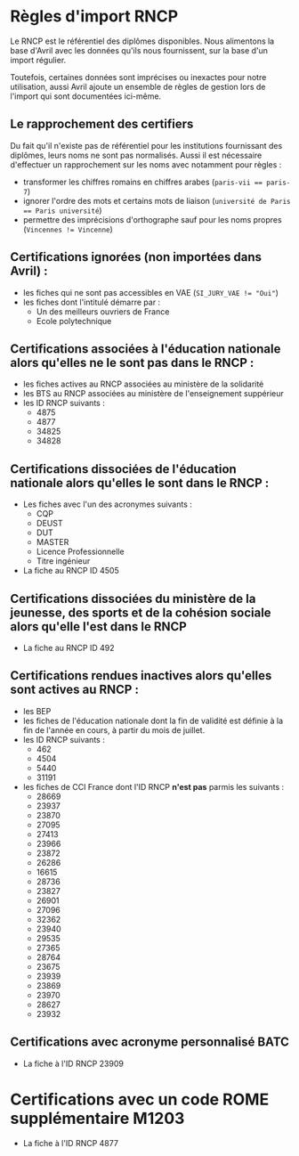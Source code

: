 # Règles d'import RNCP

Le RNCP est le référentiel des diplômes disponibles. Nous alimentons la base d'Avril avec les
données qu'ils nous fournissent, sur la base d'un import régulier.

Toutefois, certaines données sont imprécises ou inexactes pour notre utilisation, aussi Avril
ajoute un ensemble de règles de gestion lors de l'import qui sont documentées ici-même.

## Le rapprochement des certifiers

Du fait qu'il n'existe pas de référentiel pour les institutions fournissant des diplômes, leurs noms
ne sont pas normalisés. Aussi il est nécessaire d'effectuer un rapprochement sur les noms avec notamment
pour règles :

- transformer les chiffres romains en chiffres arabes (`paris-vii == paris-7`)
- ignorer l'ordre des mots et certains mots de liaison (`université de Paris == Paris université`)
- permettre des imprécisions d'orthographe sauf pour les noms propres (`Vincennes != Vincenne`)

## Certifications ignorées (non importées dans Avril) :

- les fiches qui ne sont pas accessibles en VAE (`SI_JURY_VAE != "Oui"`)
- les fiches dont l'intitulé démarre par :
  + Un des meilleurs ouvriers de France
  + Ecole polytechnique

## Certifications associées à l'éducation nationale alors qu'elles ne le sont pas dans le RNCP :

- les fiches actives au RNCP associées au ministère de la solidarité
- les BTS au RNCP associées au ministère de l'enseignement suppérieur
- les ID RNCP suivants :
  + 4875
  + 4877
  + 34825
  + 34828

## Certifications dissociées de l'éducation nationale alors qu'elles le sont dans le RNCP :

- Les fiches avec l'un des acronymes suivants :
  + CQP
  + DEUST
  + DUT
  + MASTER
  + Licence Professionnelle
  + Titre ingénieur
- La fiche au RNCP ID 4505

## Certifications dissociées du ministère de la jeunesse, des sports et de la cohésion sociale alors qu'elle l'est dans le RNCP

- La fiche au RNCP ID 492

## Certifications rendues inactives alors qu'elles sont actives au RNCP :

- les BEP
- les fiches de l'éducation nationale dont la fin de validité est définie à la fin de l'année en cours, à partir du mois de juillet.
- les ID RNCP suivants :
  + 462
  + 4504
  + 5440
  + 31191
- les fiches de CCI France dont l'ID RNCP **n'est pas** parmis les suivants :
  + 28669
  + 23937
  + 23870
  + 27095
  + 27413
  + 23966
  + 23872
  + 26286
  + 16615
  + 28736
  + 23827
  + 26901
  + 27096
  + 32362
  + 23940
  + 29535
  + 27365
  + 28764
  + 23675
  + 23939
  + 23869
  + 23970
  + 28627
  + 23932

## Certifications avec acronyme personnalisé BATC

- La fiche à l'ID RNCP 23909

# Certifications avec un code ROME supplémentaire M1203

- La fiche à l'ID RNCP 4877